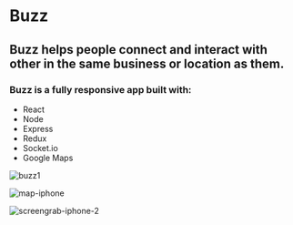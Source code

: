 # Buzz 

## Buzz helps people connect and interact with other in the same business or location as them.

### Buzz is a fully responsive app built with:

- React
- Node
- Express
- Redux
- Socket.io
- Google Maps

![buzz1](https://user-images.githubusercontent.com/42726824/58068382-039c1a80-7b46-11e9-977e-47e908a20384.jpg)

![map-iphone](https://user-images.githubusercontent.com/42726824/58068398-11ea3680-7b46-11e9-877f-7c53eacff22c.png)

![screengrab-iphone-2](https://user-images.githubusercontent.com/42726824/58068404-1adb0800-7b46-11e9-9f5b-5518f12289e0.png)
